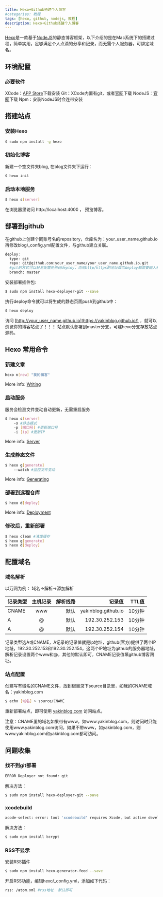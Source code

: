 ```yaml
---
title: Hexo+Github搭建个人博客
#categories: 教程
tags: [hexo, github, nodejs, 教程] 
description: Hexo+Github搭建个人博客
---
```

[Hexo](https://hexo.io/)是一款基于[NodeJS](https://nodejs.org)的静态博客框架，以下介绍的是在Mac系统下的搭建过程，简单实用，足够满足个人点滴的分享和记录，而无需个人服务器，可绑定域名。

## 环境配置

### 必要软件

XCode：[APP Store](https://developer.apple.com/xcode/)下载安装
Git：XCode内置有git，或者[官网](https://git-scm.com/downloads)下载
NodeJS：[官网](https://nodejs.org)下载
Npm：安装NodeJS时会连带安装

## 搭建站点

### 安装Hexo

``` bash
$ sudo npm install -g hexo
```

<!-- more -->

### 初始化博客

新建一个空文件夹blog, 在blog文件夹下运行：

``` bash
$ hexo init
```

### 启动本地服务

``` bash
$ hexo s[server]
```

在浏览器里访问 http://localhost:4000 ， 预览博客。

## 部署到github

在github上创建个同账号名的repository，仓库名为：your_user_name.github.io
再修改blog/_config.yml配置文件，与github建立关联。

``` bash
deploy:
  type: git
  repo: git@github.com:your_user_name/your_user_name.github.io.git
  #git的方式可以轻易配置免密码deploy，而用http/https的地址每次deploy都需要输入密码
  branch: master
```

安装部署插件包:

``` bash
$ sudo npm install hexo-deployer-git --save
```

执行deploy命令就可以将生成的静态页面push到github中：

``` bash
$ hexo deploy
```

访问 [http://your_user_name.github.io](https://yakinblog.github.io/) ，就可以浏览你的博客站点了！！！
站点默认部署到master分支，可建hexo分支存放站点源码。

## Hexo 常用命令

### 新建文章

``` bash
hexo n[new] "我的博客" 
```

More info: [Writing](https://hexo.io/docs/writing.html)

### 启动服务

服务会检测文件变动自动更新，无需重启服务

``` bash
$ hexo s[server]
	-s #静态模式
	-p [端口号] #更新端口号
	-i [ip] #更新IP
```

More info: [Server](https://hexo.io/docs/server.html)

### 生成静态文件

``` bash
$ hexo g[generate]
	--watch #监控文件变动
```

More info: [Generating](https://hexo.io/docs/generating.html)

### 部署到远程仓库

``` bash
$ hexo d[deploy]
```

More info: [Deployment](https://hexo.io/docs/deployment.html)

### 修改后，重新部署

``` bash
$ hexo clean #清理缓存
$ hexo g[generate]
$ hexo d[deploy]
```

## 配置域名

### 域名解析

以万网为例：
域名->解析->添加解析

|记录类型|主机记录|解析线路|记录值|TTL值|
|:----|:----:|----:|----:|----:|
|CNAME|www|默认|yakinblog.github.io|10分钟|
|A|@|默认|192.30.252.153|10分钟|
|A|@|默认|192.30.252.154|10分钟|

记录类型选A或CNAME，A记录的记录值就是ip地址，github(官方)提供了两个IP地址，192.30.252.153和192.30.252.154，这两个IP地址为github的服务器地址，解析记录设置两个www和@，其他的默认即可，CNAME记录值填github博客网址。

### 站点配置

创建写有域名的CNAME文件，放到根目录下source目录里，如我的CNAME域名：yakinblog.com

``` bash
$ echo [域名] > source/CNAME
```

重新部署站点，即可使用 [yakinblog.com](http://yakinblog.com/) 访问站点。

注意：CNAME里的域名如果带有www，如www.yakinblog.com，则访问时只能使用www.yakinblog.com访问，如果不带www，如yakinblog.com，则www.yakinblog.com和yakinblog.com都可访问。

## 问题收集

### 找不到git部署

``` bash
ERROR Deployer not found: git
```

解决方法：

``` bash
$ sudo npm install hexo-deployer-git --save
```

### xcodebuild

``` bash
xcode-select: error: tool 'xcodebuild' requires Xcode, but active developer directory '/Library/Developer/CommandLineTools' is a command line tools instance
```

解决方法：

``` bash
$ sudo npm install bcrypt
```

### RSS不显示

安装RSS插件

``` bash
$ sudo npm install hexo-generator-feed --save
```

开启RSS功能，编辑hexo/_config.yml，添加如下代码：

``` bash
rss: /atom.xml #rss地址  默认即可
```
